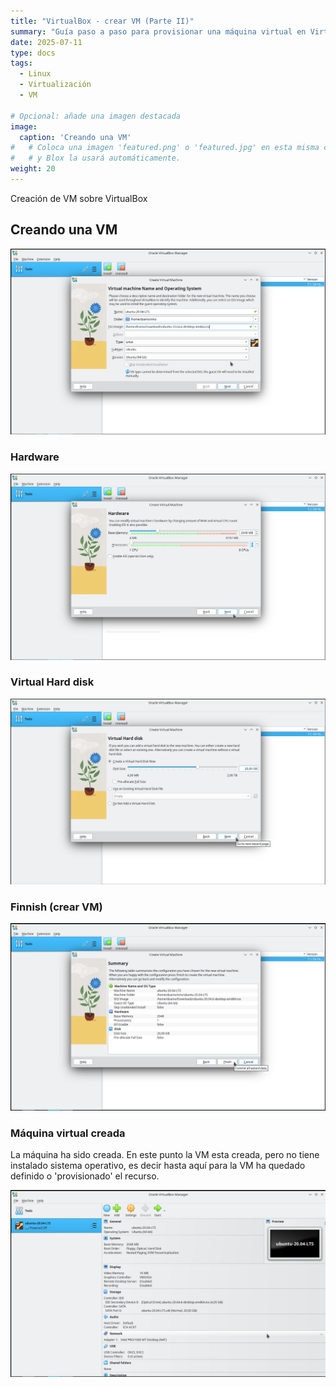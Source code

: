 ```yaml
---
title: "VirtualBox - crear VM (Parte II)"
summary: "Guía paso a paso para provisionar una máquina virtual en Virtualbox (sobre Debian)."
date: 2025-07-11
type: docs
tags:
  - Linux
  - Virtualización
  - VM

# Opcional: añade una imagen destacada
image:
  caption: 'Creando una VM'
#   # Coloca una imagen 'featured.png' o 'featured.jpg' en esta misma carpeta
#   # y Blox la usará automáticamente.
weight: 20
---
```


Creación de VM sobre VirtualBox

## Creando una VM

![Paso 1 asistente creación VM](selection_037.png)

### Hardware

![Hardware > memoria](selection_038.png)

### Virtual Hard disk

![Tamaño del disco](selection_039.png)

### Finnish (crear VM)

![Crear la VM](selection_040.png)

### Máquina virtual creada

La máquina ha sido creada. En este punto la VM esta creada, pero no tiene instalado sistema operativo, es decir hasta aquí para la VM ha quedado definido o 'provisionado' el recurso.

![VM creada](selection_041.png)